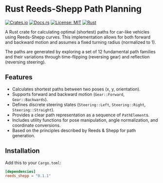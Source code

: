 # Rust Reeds-Shepp Path Planning 

[![Crates.io](https://img.shields.io/crates/v/reeds_shepp.svg)](https://crates.io/crates/reeds_shepp)
[![Docs.rs](https://docs.rs/reeds_shepp/badge.svg)](https://docs.rs/reeds_shepp)
[![License: MIT](https://img.shields.io/badge/license-MIT-blue.svg)](./LICENSE-MIT)
[![Rust](https://github.com/linusweigand/reeds-shepp-rust/actions/workflows/rust.yml/badge.svg)](https://github.com/linusweigand/reeds-shepp-rust/actions/workflows/rust.yml)

A Rust crate for calculating optimal (shortest) paths for car-like vehicles using Reeds-Shepp curves. This implementation allows for both forward and backward motion and assumes a fixed turning radius (normalized to 1).

The paths are generated by exploring a set of 12 fundamental path families and their variations through time-flipping (reversing gear) and reflection (reversing steering).

## Features

* Calculates shortest paths between two poses (x, y, orientation).
* Supports forward and backward motion (`Gear::Forward`, `Gear::Backwards`).
* Defines discrete steering states (`Steering::Left`, `Steering::Right`, `Steering::Straight`).
* Provides a clear path representation as a sequence of `PathElement`s.
* Includes utility functions for pose manipulation, angle normalization, and coordinate conversions.
* Based on the principles described by Reeds & Shepp for path generation.

## Installation

Add this to your `Cargo.toml`:

```toml
[dependencies]
reeds_shepp = "0.1.1"
